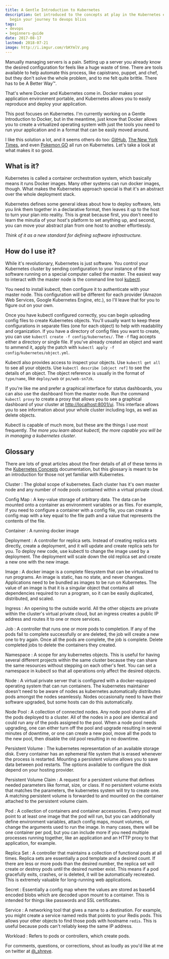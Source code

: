 ```yaml
---
title: A Gentle Introduction to Kubernetes
description: Get introduced to the concepts at play in the Kubernetes ecosystem to
  begin your journey to devops bliss
tags:
- devops
- beginners-guide
date: 2017-08-17
lastmod: 2018-07-21
image: http://i.imgur.com/rbKYmlV.png
---
```


Manually managing servers is a pain. Setting up a server you already know the
desired configuration for feels like a huge waste of time. There are tools
available to help automate this process, like capistrano, puppet, and chef,
but they don't solve the whole problem, and to me felt quite brittle.
There has to be A Better Way&trade;.

That's where Docker and Kubernetes come in. Docker makes your application
environment portable, and Kubernetes allows you to easily reproduce and deploy
your application.

This post focuses on Kubernetes. I'm currently working on a Gentle Introduction
to Docker, but in the meantime, just know that Docker allows you to create a
virtualized operating system with just the tools you need to run your
application and in a format that can be easily moved around.

I like this solution a lot, and it seems others do too:
[GitHub](https://githubengineering.com/kubernetes-at-github/),
[The New York Times](https://www.youtube.com/watch?v=P5qfyv_zGcU), and
even
[Pokemon GO](https://cloudplatform.googleblog.com/2016/09/bringing-Pokemon-GO-to-life-on-Google-Cloud.html) all
run on Kubernetes. Let's take a look at what makes it so good.

## What is it?

Kubernetes is called a container orchestration system, which basically
means it runs Docker images. Many other systems can run docker images,
though. What makes the Kubernetes approach special is that it's an abstract over
the whole deployment stack.

Kubernetes defines some general ideas about how to deploy software, lets you
link them together in a declarative format, then leaves it up to the host to
turn your plan into reality. This is great because first, you don't need to
learn the minutia of your host's platform to set anything up, and second, you
can move your abstract plan from one host to another effortlessly.

*Think of it as a new standard for defining software infrastructure.*

## How do I use it?

While it's revolutionary, Kubernetes is just software. You control your
Kubernetes cluster by sending configuration to your instance of the software
running on a special computer called the master. The easiest way to interact
with the master node is the command line tool
[kubectl](https://kubernetes.io/docs/tasks/tools/install-kubectl/).

You need to install kubectl, then configure it to authenticate with your master
node. This configuration will be different for each provider (Amazon Web
Services, Google Kubernetes Engine, etc.), so I'll leave that for you to figure
out on your own.

Once you have kubectl configured correctly, you can begin uploading config files
to create Kubernetes objects. You'll usually want to keep these configurations
in separate files (one for each object) to help with readability and
organization. If you have a directory of config files you want to create, you
can use `kubectl create -f config/kubernetes/`. The `-f` flag accepts
either a directory or single file. If you've already created an object and want
to ammend it, apply the patch with `kubectl apply -f config/kubernetes/object.yml`.

Kubectl also provides access to inspect your objects. Use `kubectl get all` to
see all your objects. Use `kubectl describe [object ref]` to see the details of
an object. The object reference is usually in the format of `type/name`, like
`deploy/web` or `po/web-sn7zk`.

If you're like me and prefer a graphical interface for status dashboards, you
can also use the dashboard from the master node. Run the command `kubectl proxy`
to create a proxy that allows you to see a graphical dashboard of your cluster
at [http://localhost:8001/ui](http://localhost:8001/ui). This interface allows
you to see information about your whole cluster including logs, as well as
delete objects.

Kubectl is capable of much more, but these are the things I use most frequently.
*The more you learn about kubectl, the more capable you will be in managing a
kubernetes cluster*.

## Glossary

There are lots of great articles about the finer details of all of these terms
in the [Kubernetes Concepts](https://kubernetes.io/docs/concepts/)
documentation, but this glossary is meant to be an introduction for those not
yet familiar with Kubernetes.

Cluster
: The global scope of kubernetes. Each cluster has it's own master node and any
  number of node pools contained within a virtual private cloud.

Config Map
: A key-value storage of arbitrary data. The data can be mounted onto a
  container as environment variables or as files. For example, if you need to
  configure a container with a config file, you can create a config map with a
  key equal to the file path and a value that represents the contents of the
  file.

Container
: A running docker image

Deployment
: A controller for replica sets. Instead of creating replica sets directly,
  create a deployment, and it will update and create replica sets for you. To
  deploy new code, use kubectl to change the image used by a deployment. The
  deployment will scale down the old replica set and create a new one with the
  new image.

Image
: A docker image is a complete filesystem that can be virtualized to run
  programs. An image is static, has no state, and never changes. Applications
  need to be bundled as images to be run on Kubernetes. The value of an image is
  that it is a singular object that contains all dependencies required to run a
  program, so it can be easily duplicated, distributed, and scaled.

Ingress
: An opening to the outside world. All the other objects are private within the
  cluster's virtual private cloud, but an ingress creates a public IP address
  and routes it to one or more services.

Job
: A controller that runs one or more pods to completion. If any of the pods fail
  to complete successfully or are deleted, the job will create a new one to try
  again. Once all the pods are complete, the job is complete. Delete completed
  jobs to delete the containers they created.

Namespace
: A scope for any kubernetes objects. This is useful for having several
  different projects within the same cluster because they can share the same
  resources without stepping on each other's feet. You can set a namespace in
  kubectl so that all operations only affect the desired objects.

Node
: A virtual private server that is configured with a docker-equipped operating
  system that can run containers. The kubernetes maintainer doesn't need to be
  aware of nodes as kubernetes automatically distributes pods amongst the nodes
  seamlessly. Nodes occasionally need to have their software upgraded, but some
  hosts can do this automatically.

Node Pool
: A collection of connected nodes. Any node pool shares all of the pods deployed
  to a cluster. All of the nodes in a pool are identical and could run any of
  the pods assigned to the pool. When a node pool needs upgrading, one can
  either turn off the pool and upgrade resulting in several minutes of downtime,
  or one can create a new pool, move all the pods to the new pool, then disable
  the old pool resulting in no downtime.

Persistent Volume
: The kubernetes representation of an available storage disk. Every container
  has an ephemeral file system that is erased whenever the process is
  restarted. Mounting a persistent volume allows you to save data between pod
  restarts. The options available to configure the disk depend on your hosting
  provider.

Persistent Volume Claim
: A request for a persistent volume that defines needed parameters like format,
  size, or class. If no persistent volume exists that matches the parameters,
  the kubernetes system will try to create one. A matching persistent volume is
  forwarded to and mounted on the container attached to the persistent volume
  claim.

Pod
: A collection of containers and container accessories. Every pod must point to
  at least one image that the pod will run, but you can additionally define
  environment variables, attach config maps, mount volumes, or change the
  arguments used to run the image. In many cases, there will be one container
  per pod, but you can include more if you need multiple processes running
  together, like an application and an HTTP proxy to that application, for
  example.

Replica Set
: A controller that maintains a collection of functional pods at all
  times. Replica sets are essentially a pod template and a desired count. If
  there are less or more pods than the desired number, the replica set will
  create or destroy pods until the desired number exist. This means if a pod
  gracefully exits, crashes, or is deleted, it will be automatically
  recreated. This is extremely valuable for long-running web applications.

Secret
: Essentially a config map where the values are stored as base64
  encoded blobs which are decoded upon mount to a container. This is intended
  for things like passwords and SSL certificates.

Service
: A networking tool that gives a name to a destination. For example, you might
  create a service named redis that points to your Redis pods. This
  allows your other objects to find those pods with hostname `redis`. This is
  useful because pods can't reliably keep the same IP address.

Workload
: Refers to pods or controllers, which create pods.


For comments, questions, or corrections, shout as loudly as you'd like at me on
twitter at [@_shreve](https://twitter.com/_shreve).
